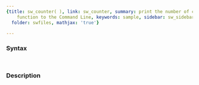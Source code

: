 ```yaml
---
{title: sw_counter( ), link: sw_counter, summary: print the number of calls to this
    function to the Command Line, keywords: sample, sidebar: sw_sidebar, permalink: sw_counter.html,
  folder: swfiles, mathjax: 'true'}

---
```


### Syntax

` `

### Description



